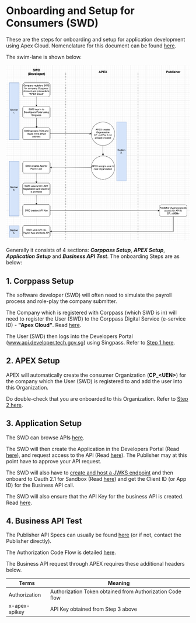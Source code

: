 # Onboarding and Setup for Consumers (SWD)

These are the steps for onboarding and setup for application development using Apex Cloud. Nomenclature for this document can be found [here](docs/consumers/nomenclature.md).

The swim-lane is shown below.

![swd-onboarding-swimlane](../../image/swd-onboarding-swimlane.png)

Generally it consists of 4 sections: **_Corppass Setup_**, **_APEX Setup_**, **_Application Setup_** and **_Business API Test_**. The onboarding Steps are as below:

## 1. Corppass Setup

The software developer (SWD) will often need to simulate the payroll process and role-play the company submitter.

The Company which is registered with Corppass (which SWD is in) will need to register the User (SWD) to the Corppass Digital Service (e-service ID) - **"Apex Cloud"**. Read [here](https://docs.developer.tech.gov.sg/docs/apex-cloud-onboarding/docs/corppass).

The User (SWD) then logs into the Developers Portal (www.api.developer.tech.gov.sg) using Singpass. Refer to [Step 1 here](https://docs.developer.tech.gov.sg/docs/apex-cloud-onboarding/docs/consumers?id=corppass-users).

## 2. APEX Setup

APEX will automatically create the consumer Organization (**CP\_\<UEN\>**) for the company which the User (SWD) is registered to and add the user into this Organization.

Do double-check that you are onboarded to this Organization. Refer to [Step 2 here](https://docs.developer.tech.gov.sg/docs/apex-cloud-onboarding/docs/consumers?id=corppass-users).

## 3. Application Setup

The SWD can browse APIs [here](https://docs.developer.tech.gov.sg/docs/apex-cloud-user-guide/docs/dev/browse-api).

The SWD will then create the Application in the Developers Portal (Read [here](https://docs.developer.tech.gov.sg/docs/apex-cloud-user-guide/docs/dev/applications?id=step-2-creating-the-application)), and request access to the API (Read [here](https://docs.developer.tech.gov.sg/docs/apex-cloud-user-guide/docs/dev/consume-api?id=consume-apis)). The Publisher may at this point have to approve your API request.

The SWD will also have to [create and host a JWKS endpoint](docs/consumers/create-jwks-endpoint.md) and then onboard to Oauth 2.1 for Sandbox (Read [here](https://docs.developer.tech.gov.sg/docs/apex-cloud-user-guide/docs/dev/oauth)) and get the Client ID (or App ID) for the Business API call.

The SWD will also ensure that the API Key for the business API is created. Read [here](https://docs.developer.tech.gov.sg/docs/apex-cloud-user-guide/docs/dev/applications?id=step-4-creating-api-keys-for-your-approved-application).

## 4. Business API Test

The Publisher API Specs can usually be found [here](https://docs.developer.tech.gov.sg/docs/apex-cloud-user-guide/docs/dev/browse-api) (or if not, contact the Publisher directly).

The Authorization Code Flow is detailed [here](docs/consumers/authz-token).

The Business API request through APEX requires these additional headers below.

| Terms         | Meaning                                                   |
| ------------- | --------------------------------------------------------- |
| Authorization | Authorization Token obtained from Authorization Code flow |
| x-apex-apikey | API Key obtained from Step 3 above                        |
